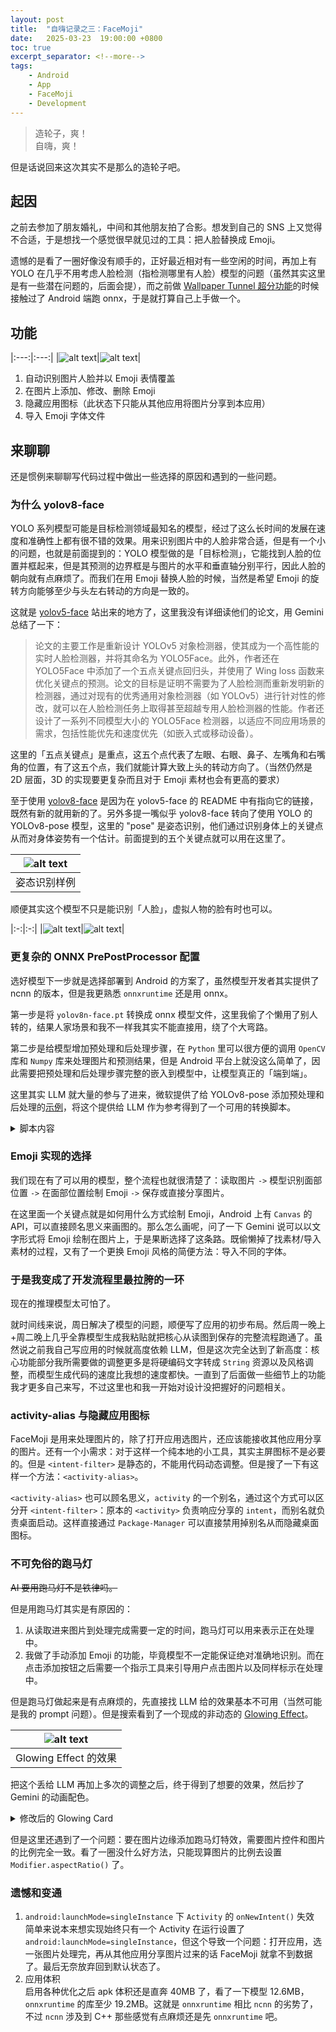 ```yaml
---
layout: post
title:  "自嗨记录之三：FaceMoji"
date:   2025-03-23  19:00:00 +0800
toc: true
excerpt_separator: <!--more-->
tags:
    - Android
    - App
    - FaceMoji
    - Development
---
```


> 造轮子，爽！  
> 自嗨，爽！  

但是话说回来这次其实不是那么的造轮子吧。

<!--more-->

## 起因

之前去参加了朋友婚礼，中间和其他朋友拍了合影。想发到自己的 SNS 上又觉得不合适，于是想找一个感觉很早就见过的工具：把人脸替换成 Emoji。  

遗憾的是看了一圈好像没有顺手的，正好最近相对有一些空闲的时间，再加上有 YOLO 在几乎不用考虑人脸检测（指检测哪里有人脸）模型的问题（虽然其实这里是有一些潜在问题的，后面会提），而之前做 [Wallpaper Tunnel 超分功能](2024-04-22-Wallpaper-Tunnel-3.0.md)的时候接触过了 Android 端跑 onnx，于是就打算自己上手做一个。  

## 功能

|:---:|:---:|
|![alt text](/assets/2025-03-23-FaceMoji/Screenshot_20250322-151002_FaceMoji.png)|![alt text](/assets/2025-03-23-FaceMoji/Screenshot_20250322-150958_FaceMoji.png)|

1. 自动识别图片人脸并以 Emoji 表情覆盖
2. 在图片上添加、修改、删除 Emoji
3. 隐藏应用图标（此状态下只能从其他应用将图片分享到本应用）
4. 导入 Emoji 字体文件

## 来聊聊

还是惯例来聊聊写代码过程中做出一些选择的原因和遇到的一些问题。  

### 为什么 yolov8-face

YOLO 系列模型可能是目标检测领域最知名的模型，经过了这么长时间的发展在速度和准确性上都有很不错的效果。用来识别图片中的人脸非常合适，但是有一个小的问题，也就是前面提到的：YOLO 模型做的是「目标检测」，它能找到人脸的位置并框起来，但是其预测的边界框是与图片的水平和垂直轴分别平行，因此人脸的朝向就有点麻烦了。而我们在用 Emoji 替换人脸的时候，当然是希望 Emoji 的旋转方向能够至少与头左右转动的方向是一致的。  

这就是 [yolov5-face](https://github.com/deepcam-cn/yolov5-face) 站出来的地方了，这里我没有详细读他们的论文，用 Gemini 总结了一下：  

> 论文的主要工作是重新设计 YOLOv5 对象检测器，使其成为一个高性能的实时人脸检测器，并将其命名为 YOLO5Face。此外，作者还在 YOLO5Face 中添加了一个五点关键点回归头，并使用了 Wing loss 函数来优化关键点的预测。论文的目标是证明不需要为了人脸检测而重新发明新的检测器，通过对现有的优秀通用对象检测器（如 YOLOv5）进行针对性的修改，就可以在人脸检测任务上取得甚至超越专用人脸检测器的性能。作者还设计了一系列不同模型大小的 YOLO5Face 检测器，以适应不同应用场景的需求，包括性能优先和速度优先（如嵌入式或移动设备）。

这里的「五点关键点」是重点，这五个点代表了左眼、右眼、鼻子、左嘴角和右嘴角的位置，有了这五个点，我们就能计算大致上头的转动方向了。（当然仍然是 2D 层面，3D 的实现要更复杂而且对于 Emoji 素材也会有更高的要求）  

至于使用 [yolov8-face](https://github.com/derronqi/yolov8-face) 是因为在 yolov5-face 的 README 中有指向它的链接，既然有新的就用新的了。另外多提一嘴似乎 yolov8-face 转向了使用 YOLO 的 YOLOv8-pose 模型，这里的 "pose" 是姿态识别，他们通过识别身体上的关键点从而对身体姿势有一个估计。前面提到的五个关键点就可以用在这里了。  

|![alt text](/assets/2025-03-23-FaceMoji/pose-estimation-examples.png)|
|:---:|
|姿态识别样例|

顺便其实这个模型不只是能识别「人脸」，虚拟人物的脸有时也可以。  

|:-:|:-:|
|![alt text](/assets/2025-03-23-FaceMoji/IMG_20250323_190624_093.jpg)|![alt text](/assets/2025-03-23-FaceMoji/IMG_20250323_190622_408.jpg)|


### 更复杂的 ONNX PrePostProcessor 配置

选好模型下一步就是选择部署到 Android 的方案了，虽然模型开发者其实提供了 ncnn 的版本，但是我更熟悉 `onnxruntime` 还是用 onnx。  

第一步是将 `yolov8n-face.pt` 转换成 onnx 模型文件，这里我偷了个懒用了别人转的，结果人家场景和我不一样我其实不能直接用，绕了个大弯路。  

第二步是给模型增加预处理和后处理步骤，在 `Python` 里可以很方便的调用 `OpenCV` 库和 `Numpy` 库来处理图片和预测结果，但是 Android 平台上就没这么简单了，因此需要把预处理和后处理步骤完整的嵌入到模型中，让模型真正的「端到端」。  

这里其实 LLM 就大量的参与了进来，微软提供了给 YOLOv8-pose 添加预处理和后处理的[示例](https://github.com/microsoft/onnxruntime-extensions/blob/main/tutorials/yolov8_pose_e2e.py)，将这个提供给 LLM 作为参考得到了一个可用的转换脚本。  

<details>
<summary markdown="span">脚本内容</summary>
<iframe frameborder="0" scrolling="no" style="width:100%; height:2137px;" allow="clipboard-write" src="https://emgithub.maary.top/iframe.html?target=https%3A%2F%2Fgithub.com%2FSteve-Mr%2FEmojiFace%2Fblob%2F91a6c7a3e94ab7640b746cbdfb30627daa17c0c4%2Fscripts%2Fadd_prepost.py%23L1-L98&style=github&type=code&showBorder=on&showLineNumbers=on&showFileMeta=on&showFullPath=on&showCopy=on"></iframe>
</details>

### Emoji 实现的选择

我们现在有了可以用的模型，整个流程也就很清楚了：读取图片 `->` 模型识别面部位置 `->` 在面部位置绘制 Emoji `->` 保存或直接分享图片。  

在这里面一个关键点就是如何用什么方式绘制 Emoji，Android 上有 `Canvas` 的 API，可以直接顾名思义来画图的。那么怎么画呢，问了一下 Gemini 说可以以文字形式将 Emoji 绘制在图片上，于是果断选择了这条路。既偷懒掉了找素材/导入素材的过程，又有了一个更换 Emoji 风格的简便方法：导入不同的字体。  

### 于是我变成了开发流程里最拉胯的一环

现在的推理模型太可怕了。  

就时间线来说，周日解决了模型的问题，顺便写了应用的初步布局。然后周一晚上+周二晚上几乎全靠模型生成我粘贴就把核心从读图到保存的完整流程跑通了。虽然说之前我自己写应用的时候就高度依赖 LLM，但是这次完全达到了新高度：核心功能部分我所需要做的调整更多是将硬编码文字转成 `String` 资源以及风格调整，而模型生成代码的速度比我想的速度都快。一直到了后面做一些细节上的功能我才更多自己来写，不过这里也和我一开始对设计没把握好的问题相关。  

### activity-alias 与隐藏应用图标

FaceMoji 是用来处理图片的，除了打开应用选图片，还应该能接收其他应用分享的图片。还有一个小需求：对于这样一个纯本地的小工具，其实主屏图标不是必要的。但是 `<intent-filter>` 是静态的，不能用代码动态调整。但是搜了一下有这样一个方法：`<activity-alias>`。  

`<activity-alias>` 也可以顾名思义，`activity` 的一个别名，通过这个方式可以区分开 `<intent-filter>`：原本的 `<activity>` 负责响应分享的 `intent`，而别名就负责桌面启动。这样直接通过 `Package-Manager` 可以直接禁用掉别名从而隐藏桌面图标。  


### 不可免俗的跑马灯

~~AI 要用跑马灯不是铁律吗。~~  

但是用跑马灯其实是有原因的：  

1. 从读取进来图片到处理完成需要一定的时间，跑马灯可以用来表示正在处理中。
2. 我做了手动添加 Emoji 的功能，毕竟模型不一定能保证绝对准确地识别。而在点击添加按钮之后需要一个指示工具来引导用户点击图片以及同样标示在处理中。  

但是跑马灯做起来是有点麻烦的，先直接找 LLM 给的效果基本不可用（当然可能是我的 prompt 问题）。但是搜索看到了一个现成的非动态的 [Glowing Effect](https://github.com/lofcoding/ComposeGlowingCard)。  

|![alt text](/assets/2025-03-23-FaceMoji/image.png)|
|:---:|
|Glowing Effect 的效果|

把这个丢给 LLM 再加上多次的调整之后，终于得到了想要的效果，然后抄了 Gemini 的动画配色。  

<details>
<summary markdown="span">修改后的 Glowing Card</summary>
<iframe frameborder="0" scrolling="no" style="width:100%; height:2473px;" allow="clipboard-write" src="https://emgithub.maary.top/iframe.html?target=https%3A%2F%2Fgithub.com%2FSteve-Mr%2FEmojiFace%2Fblob%2F91a6c7a3e94ab7640b746cbdfb30627daa17c0c4%2Fapp%2Fsrc%2Fmain%2Fjava%2Ftop%2Fmaary%2Femojiface%2Fui%2Fcomponents%2FGlowingCard.kt%23L25-L138&style=github&type=code&showBorder=on&showLineNumbers=on&showFileMeta=on&showFullPath=on&showCopy=on"></iframe>
</details>

但是这里还遇到了一个问题：要在图片边缘添加跑马灯特效，需要图片控件和图片的比例完全一致。看了一圈没什么好方法，只能现算图片的比例去设置 `Modifier.aspectRatio()` 了。  


### 遗憾和变通

1. `android:launchMode=singleInstance` 下 `Activity` 的 `onNewIntent()` 失效  
简单来说本来想实现始终只有一个 Activity 在运行设置了 `android:launchMode=singleInstance`，但这个导致一个问题：打开应用，选一张图片处理完，再从其他应用分享图片过来的话 FaceMoji 就拿不到数据了。最后无奈放弃回到默认状态了。  
2. 应用体积  
启用各种优化之后 apk 体积还是直奔 40MB 了，看了一下模型 12.6MB，`onnxruntime` 的库至少 19.2MB。这就是 `onnxruntime` 相比 `ncnn` 的劣势了，不过 `ncnn` 涉及到 C++ 那些感觉有点麻烦还是先 `onnxruntime` 吧。




